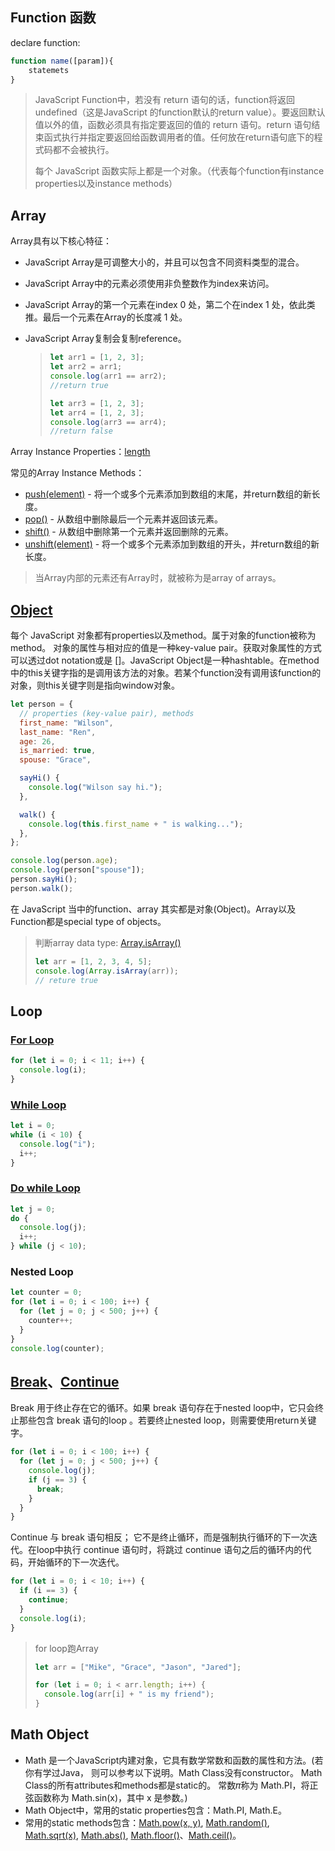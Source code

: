 ## Function 函数

declare function:

```javascript
function name([param]){
    statemets
}
```

> JavaScript Function中，若没有 return 语句的话，function将返回undefined（这是JavaScript 的function默认的return value）。要返回默认值以外的值，函数必须具有指定要返回的值的 return 语句。return 语句结束函式执行并指定要返回给函数调用者的值。任何放在return语句底下的程式码都不会被执行。
>
> 每个 JavaScript 函数实际上都是一个对象。（代表每个function有instance properties以及instance methods）

## Array

Array具有以下核心特征：

- JavaScript Array是可调整大小的，并且可以包含不同资料类型的混合。

- JavaScript Array中的元素必须使用非负整数作为index来访问。

- JavaScript Array的第一个元素在index 0 处，第二个在index 1 处，依此类推。最后一个元素在Array的长度减 1 处。

- JavaScript Array复制会复制reference。

  > ```javascript
  > let arr1 = [1, 2, 3];
  > let arr2 = arr1;
  > console.log(arr1 == arr2);
  > //return true
  > 
  > let arr3 = [1, 2, 3];
  > let arr4 = [1, 2, 3];
  > console.log(arr3 == arr4);
  > //return false
  > ```

Array Instance Properties：[length](https://developer.mozilla.org/zh-CN/docs/Web/JavaScript/Reference/Global_Objects/Array/length)

常见的Array Instance Methods：

- [push(element)](https://developer.mozilla.org/zh-CN/docs/Web/JavaScript/Reference/Global_Objects/Array/push) - 将一个或多个元素添加到数组的末尾，并return数组的新长度。
- [pop()](https://developer.mozilla.org/zh-CN/docs/Web/JavaScript/Reference/Global_Objects/Array/pop) - 从数组中删除最后一个元素并返回该元素。
- [shift()](https://developer.mozilla.org/zh-CN/docs/Web/JavaScript/Reference/Global_Objects/Array/shift) - 从数组中删除第一个元素并返回删除的元素。
- [unshift(element)](https://developer.mozilla.org/zh-CN/docs/Web/JavaScript/Reference/Global_Objects/Array/unshift) - 将一个或多个元素添加到数组的开头，并return数组的新长度。

> 当Array内部的元素还有Array时，就被称为是array of arrays。

## [Object](https://developer.mozilla.org/zh-CN/docs/Web/JavaScript/Reference/Global_Objects/Object)

每个 JavaScript 对象都有properties以及method。属于对象的function被称为method。 对象的属性与相对应的值是一种key-value pair。获取对象属性的方式可以透过dot notation或是 []。JavaScript Object是一种hashtable。在method中的this关键字指的是调用该方法的对象。若某个function没有调用该function的对象，则this关键字则是指向window对象。

```javascript
let person = {
  // properties (key-value pair), methods
  first_name: "Wilson",
  last_name: "Ren",
  age: 26,
  is_married: true,
  spouse: "Grace",

  sayHi() {
    console.log("Wilson say hi.");
  },

  walk() {
    console.log(this.first_name + " is walking...");
  },
};

console.log(person.age);
console.log(person["spouse"]);
person.sayHi();
person.walk();
```

在 JavaScript 当中的function、array 其实都是对象(Object)。Array以及Function都是special type of objects。

> 判断array data type: [Array.isArray()](https://developer.mozilla.org/zh-CN/docs/Web/JavaScript/Reference/Global_Objects/Array/isArray)
>
> ```javascript
> let arr = [1, 2, 3, 4, 5];
> console.log(Array.isArray(arr));
> // reture true
> ```

## Loop

### [For Loop](https://developer.mozilla.org/zh-CN/docs/Web/JavaScript/Reference/Statements/for)

```javascript
for (let i = 0; i < 11; i++) {
  console.log(i);
}
```

### [While Loop](https://developer.mozilla.org/zh-CN/docs/Web/JavaScript/Reference/Statements/while)

```javascript
let i = 0;
while (i < 10) {
  console.log("i");
  i++;
}
```

### [Do while Loop](https://developer.mozilla.org/zh-CN/docs/Web/JavaScript/Reference/Statements/do...while)

```javascript
let j = 0;
do {
  console.log(j);
  i++;
} while (j < 10);
```

### Nested Loop

```javascript
let counter = 0;
for (let i = 0; i < 100; i++) {
  for (let j = 0; j < 500; j++) {
    counter++;
  }
}
console.log(counter);
```

## [Break](https://developer.mozilla.org/zh-CN/docs/Web/JavaScript/Reference/Statements/break)、[Continue](https://developer.mozilla.org/zh-CN/docs/Web/JavaScript/Reference/Statements/continue)

Break 用于终止存在它的循环。如果 break 语句存在于nested loop中，它只会终止那些包含 break 语句的loop 。若要终止nested loop，则需要使用return关键字。

```javascript
for (let i = 0; i < 100; i++) {
  for (let j = 0; j < 500; j++) {
    console.log(j);
    if (j == 3) {
      break;
    }
  }
}
```

Continue 与 break 语句相反； 它不是终止循环，而是强制执行循环的下一次迭代。在loop中执行 continue 语句时，将跳过 continue 语句之后的循环内的代码，开始循环的下一次迭代。

```javascript
for (let i = 0; i < 10; i++) {
  if (i == 3) {
    continue;
  }
  console.log(i);
}
```

> for loop跑Array
>
> ```javascript
> let arr = ["Mike", "Grace", "Jason", "Jared"];
> 
> for (let i = 0; i < arr.length; i++) {
>   console.log(arr[i] + " is my friend");
> }
> ```

## Math Object

- Math 是一个JavaScript内建对象，它具有数学常数和函数的属性和方法。(若你有学过Java， 则可以参考以下说明。Math Class没有constructor。 Math Class的所有attributes和methods都是static的。 常数𝜋称为 Math.PI，将正弦函数称为 Math.sin(x)，其中 x 是参数。)
- Math Object中，常用的static properties包含：Math.PI, Math.E。
- 常用的static methods包含：[Math.pow(x, y)](https://developer.mozilla.org/zh-CN/docs/Web/JavaScript/Reference/Global_Objects/Math/pow), [Math.random()](https://developer.mozilla.org/zh-CN/docs/Web/JavaScript/Reference/Global_Objects/Math/random), [Math.sqrt(x)](https://developer.mozilla.org/zh-CN/docs/Web/JavaScript/Reference/Global_Objects/Math/sqrt), [Math.abs()](https://developer.mozilla.org/zh-CN/docs/Web/JavaScript/Reference/Global_Objects/Math/abs), [Math.floor()](https://developer.mozilla.org/zh-CN/docs/Web/JavaScript/Reference/Global_Objects/Math/floor)、[Math.ceil()](https://developer.mozilla.org/zh-CN/docs/Web/JavaScript/Reference/Global_Objects/Math/ceil)。